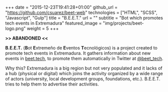 +++
date = "2015-12-23T19:41:28+01:00"
github_url = "https://github.com/csuarez/beet-web"
technologies = ["HTML", "SCSS", "Javascript", "Gulp"]
title = "B.E.E.T."
url = ""
subtitle = "Bot which promotes tech events in Extremadura"
featured_image = "img/projects/beet-logo.png"
weight = 5
+++

**>> ABANDONED <<**

**B.E.E.T.** (**B**ot **E**xtremeño de **E**ventos **T**ecnológicos) is a project created to promote tech events in Extremadura. It gathers information about new events in [beet.tech](http://beet.tech), to promote them automatically in Twitter at [@beet_tech](http://www.twitter.com/beet_tech).

Why this? Extremadura is a big region but not very populated and it lacks of a hub (physical or digital) which joins the activity organized by a wide range of actors (university, local development groups, foundations, etc.). B.E.E.T. tries to help them to advertise their activities.
